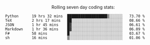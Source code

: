 <!--<p align="center">
  <img width="auto" src ="https://github-readme-stats.vercel.app/api/top-langs/?username=syrkis&layout=compact&hide_border=true&theme=darcula&bg_color=00000000&langs_count=6&hide=jupyter%20notebook,JavaScript,HTML" width = 400>
      <img src ="https://github-readme-streak-stats.herokuapp.com?user=syrkis&theme=darcula&hide_border=true&background=FFFFFF00" width = 400>

</p>-->
<p align="center">Rolling seven day coding stats:</p>
<!--START_SECTION:waka-->

```text
Python      19 hrs 32 mins  ██████████████████▒░░░░░░   73.70 %
TeX         2 hrs 17 mins   ██░░░░░░░░░░░░░░░░░░░░░░░   08.66 %
JSON        1 hr 45 mins    █▓░░░░░░░░░░░░░░░░░░░░░░░   06.61 %
Markdown    1 hr 36 mins    █▓░░░░░░░░░░░░░░░░░░░░░░░   06.09 %
F#          58 mins         █░░░░░░░░░░░░░░░░░░░░░░░░   03.67 %
sh          16 mins         ▒░░░░░░░░░░░░░░░░░░░░░░░░   01.06 %
```

<!--END_SECTION:waka-->
